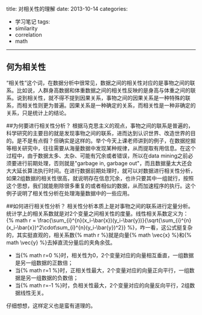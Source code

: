 title: 对相关性的理解
date: 2013-10-14
categories:
- 学习笔记
tags: 
- similarity
- correlation
- math
---

## 何为相关性
“相关性”这个词，在数据分析中很常见，数据之间的相关性对应的是事物之间的联系。比如说，人群身高数据和体重数据之间的相关性反映的是身高与体重之间的联系。说到相关性，就不得不提到因果关系，事物之间的因果关系是一种特殊的联系，而相关性则更为普遍。因果关系是一种确定的关系，而相关性是一种非确定的关系，只是统计上的结论。

##为何要进行相关性分析？
根据马克思主义的观点，事物之间的联系是普遍的，科学研究的主要目的就是发现事物之间的联系，进而达到认识世界、改造世界的目的。是不是有点徦？但确实是这样的。举个今天上课老师讲到的例子，在数据挖掘等相关研究中，往往需要从海量数据中发现某种规律，从而提取有用信息。在这个过程中，由于数据太多、太杂、可能有冗余或者错误，所以在data mining之前必须要进行前期处理，否则就是"garbage in, garbage out"，而且数据量太大还会大大延长算法执行时间。在进行数据前期处理时，就可以对数据进行相关性分析，如果2组数据的相关性很高，就说明存在信息冗余，也许只要其中一组就行，按照这个思想，我们就能剔除很多重复的或者相似的数据，从而加速程序的执行。这个例子说明了相关性分析在处理海量数据中的一些应用。

##如何进行相关性分析？
相关性分析本质上是对事物之间的联系进行定量分析。统计学上的相关系数就是对2个变量之间相关性的度量。线性相关系数定义为：{% math r = \frac{\sum_{i}^{n}(x_i-\bar{x})(y_i-\bar{y})}{\sqrt{\sum_{i}^{n}(x_i-\bar{x})^2\cdot\sum_{i}^{n}(y_i-\bar{y})^2}} %}，咋一看，这公式挺复杂的，其实挺直观的，相关系数{% math r %}就是向量{% math \vec{x} %}和{% math \vec{y} %}去掉直流分量后的夹角余弦。

- 当{% math r=0 %}时，相关性为0，2个变量对应的向量相互垂直，一组数据是另一组数据的正数倍；
- 当{% math r=1 %}时，正相关性最大，2个变量对应的向量正向平行，一组数据是另一组数据的负数倍；
- 当{% math r=-1 %}时，负相关性最大，2个变量对应的向量反向平行，2组数据线性无关。

仔细想想，这样定义也是蛮有道理的。




